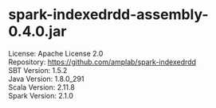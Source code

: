 # spark-indexedrdd-assembly-0.4.0.jar
License: Apache License 2.0  
Repository: https://github.com/amplab/spark-indexedrdd  
SBT Version: 1.5.2  
Java Version: 1.8.0_291  
Scala Version: 2.11.8  
Spark Version: 2.1.0  
